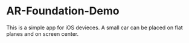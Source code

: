 # AR-Foundation-Demo

This is a simple app for iOS devieces. A small car can be placed on flat planes and on screen center.
